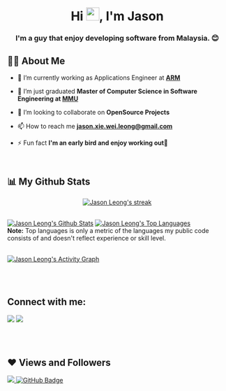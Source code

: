 [comment]: <> (<a href="#"><img width="100%" height="auto" src="https://i.imgur.com/iXuL1HG.png" height="175px"/></a>)
<!-- Reference: https://github.com/SubhamRaoniar28/SubhamRaoniar28 -->

<h1 align="center">Hi <img src="https://raw.githubusercontent.com/MartinHeinz/MartinHeinz/master/wave.gif" width="30px">, I'm Jason</h1>
<h3 align="center">I'm a guy that enjoy developing software from Malaysia. 😊</h3>


## 🙋‍♂️ About Me

- 🔭 I’m currently working as Applications Engineer at **[ARM](https://www.arm.com/)**

- 🌱 I’m just graduated **Master of Computer Science in Software Engineering at [MMU](https://www.mmu.edu.my/)**

- 👯 I’m looking to collaborate on **OpenSource Projects**

- 📫 How to reach me **jason.xie.wei.leong@gmail.com**

- ⚡ Fun fact **I'm an early bird and enjoy working out💪**
  
<!-- 
## 🚀 Languages and Tools:

<p align="left"> 
    <a href="https://www.java.com" target="_blank"> <img src="https://img.icons8.com/color/48/000000/java-coffee-cup-logo.png"/> </a>
    <a href="https://reactjs.org/" target="_blank"> <img src="https://img.icons8.com/color/48/000000/react-native.png"/> </a>
    <a href="https://spring.io/projects/spring-boot" target="_blank"> <img src="https://img.icons8.com/color/48/000000/spring-logo.png"/> </a> 
    <a href="https://developer.mozilla.org/en-US/docs/Web/JavaScript" target="_blank"> <img src="https://img.icons8.com/color/48/000000/javascript.png"/> </a> 
    <a href="https://www.w3.org/html/" target="_blank"> <img src="https://img.icons8.com/color/48/000000/html-5.png"/> </a> 
    <a href="https://www.w3schools.com/css/" target="_blank"> <img src="https://img.icons8.com/color/48/000000/css3.png"/> </a> 
    <a href="https://getbootstrap.com" target="_blank"> <img src="https://img.icons8.com/color/48/000000/bootstrap.png"/> </a> 
    <a href="https://www.python.org" target="_blank"> <img src="https://img.icons8.com/color/48/000000/python.png"/> </a> 
    <a style="padding-right:8px;" href="https://nodejs.org" target="_blank"> <img src="https://img.icons8.com/color/48/000000/nodejs.png"/> </a> 
    <a style="padding-right:8px;" href="https://www.mysql.com/" target="_blank"> <img src="https://img.icons8.com/fluent/50/000000/mysql-logo.png"/> </a>
    <a href="https://www.mongodb.com/" target="_blank"> <img src="https://raw.githubusercontent.com/devicons/devicon/master/icons/mongodb/mongodb-original-wordmark.svg" alt="mongodb" width="48" height="48"/> </a> 
    <a href="https://firebase.google.com/" target="_blank"> <img src="https://img.icons8.com/color/48/000000/firebase.png"/> </a> 
    <a href="https://postman.com" target="_blank"> <img src="https://www.vectorlogo.zone/logos/getpostman/getpostman-icon.svg" alt="postman" width="45" height="45"/> </a>   
    <a href="https://git-scm.com/" target="_blank"> <img src="https://img.icons8.com/color/48/000000/git.png"/> </a> 
    <a href="https://www.jenkins.io" target="_blank"> <img src="https://www.vectorlogo.zone/logos/jenkins/jenkins-icon.svg" alt="jenkins" width="48" height="48"/> </a> 
    <a href="https://redux.js.org" target="_blank"> <img src="https://img.icons8.com/color/48/000000/redux.png"/> </a>
    <a href="https://expressjs.com" target="_blank"> <img src="https://raw.githubusercontent.com/devicons/devicon/master/icons/express/express-original-wordmark.svg" alt="express" width="40" height="40"/> </a>
</p>
-->
<!-- [![React Badge](https://img.shields.io/badge/-React-61DBFB?style=for-the-badge&labelColor=black&logo=react&logoColor=61DBFB)](#)  [![Javascript Badge](https://img.shields.io/badge/-Javascript-F0DB4F?style=for-the-badge&labelColor=black&logo=javascript&logoColor=F0DB4F)](#) [![Typescript Badge](https://img.shields.io/badge/-Typescript-007acc?style=for-the-badge&labelColor=black&logo=typescript&logoColor=007acc)](#) [![Nodejs Badge](https://img.shields.io/badge/-Nodejs-3C873A?style=for-the-badge&labelColor=black&logo=node.js&logoColor=3C873A)](#) [![GraphQL Badge](https://img.shields.io/badge/-GraphQl-e535ab?style=for-the-badge&labelColor=black&logo=node.js&logoColor=e535ab)](#) -->
<br/>

## 📊 My Github Stats
<p align="center">
    <a href="https://github.com/jxwleong/github-readme-streak-stats">
        <img title="🔥 Get streak stats for your profile at git.io/streak-stats" alt="Jason Leong's streak" src="https://github-readme-streak-stats.herokuapp.com/?user=jxwleong&theme=black-ice&hide_border=true&stroke=0000&background=060A0CD0"/>
    </a>
</p>



  <br/>
    <a href="https://github.com/jxwleong/github-readme-stats"><img alt="Jason Leong's Github Stats" src="https://github-readme-stats.vercel.app/api?username=jxwleong&show_icons=true&count_private=true&theme=react&hide_border=true&bg_color=0D1117" /></a>
  <a href="https://github.com/jxwleong/github-readme-stats"><img alt="Jason Leong's Top Languages" src="https://github-readme-stats.vercel.app/api/top-langs/?username=jxwleong&langs_count=8&count_private=true&layout=compact&theme=react&hide_border=true&bg_color=0D1117" /></a>
  <br/>
  <b>Note:</b> Top languages is only a metric of the languages my public code consists of and doesn't reflect experience or skill level.


<br/>
<br/>

<a href="https://github.com/jxwleong/github-readme-activity-graph"><img alt="Jason Leong's Activity Graph" src="https://github-readme-activity-graph.vercel.app/graph?username=jxwleong&bg_color=0D1117&color=5BCDEC&line=5BCDEC&point=FFFFFF&hide_border=true" /></a>

<br/>
<br/>

## Connect with me:
<p align="left">

<a href = "https://www.linkedin.com/in/jlxw/"><img src="https://img.icons8.com/fluent/48/000000/linkedin.png"/></a>
<a href = "https://www.youtube.com/channel/UCHTk9ofJAQW3ep9ddasmcxw"><img src="https://img.icons8.com/color/48/000000/youtube-play.png"/></a>
<!-- <a href = "https://twitter.com/subhamraoniar"><img src="https://img.icons8.com/fluent/48/000000/twitter.png"/></a>
<a href = "https://www.instagram.com/subhamraoniar/"><img src="https://img.icons8.com/fluent/48/000000/instagram-new.png"/></a> -->

</p>  

<br/>
<br/>

## ❤ Views and Followers
<a href="https://github.com/jxwleong/github-profile-views-counter">
    <img src="https://komarev.com/ghpvc/?username=jxwleong">
</a>
<a href="https://github.com/jxwleong?tab=followers"><img src="https://img.shields.io/github/followers/jxwleong?label=Followers&style=social" alt="GitHub Badge"></a>
